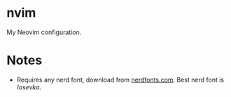 # nvim
My Neovim configuration.

# Notes
- Requires any nerd font, download from [nerdfonts.com](https://www.nerdfonts.com/font-downloads). Best nerd font is *Iosevka*.
